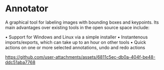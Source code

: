 # Annotator

A graphical tool for labeling images with bounding boxes and keypoints. Its main advantages over existing tools in the open source space include:

• Support for Windows and Linux via a simple installer
• Instantenous imports/exports, which can take up to an hour on other tools
• Quick actions on one or more selected annotations, undo and redo actions

https://github.com/user-attachments/assets/6811c5ec-db0a-404f-be48-ddc51aba7768
